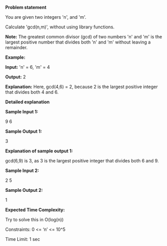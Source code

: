**Problem statement**

You are given two integers 'n', and 'm'.



Calculate 'gcd(n,m)', without using library functions.

**Note:**
The greatest common divisor (gcd) of two numbers 'n' and 'm' is the largest positive number that divides both 'n' and 'm' without leaving a remainder.

**Example:**

**Input:** 'n' = 6, 'm' = 4

**Output:** 2

**Explanation:**
Here, gcd(4,6) = 2, because 2 is the largest positive integer that divides both 4 and 6.

**Detailed explanation**

**Sample Input 1:**

9 6

**Sample Output 1:**

3

**Explanation of sample output 1:**

gcd(6,9) is 3, as 3 is the largest positive integer that divides both 6 and 9.

**Sample Input 2:**

2 5

**Sample Output 2:**

1


**Expected Time Complexity:**

Try to solve this in O(log(n))

Constraints:
0 <= ‘n’ <= 10^5

Time Limit: 1 sec
